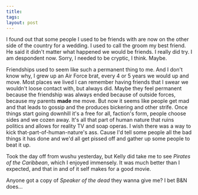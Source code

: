 ```yaml
---
title: 
tags: 
layout: post
---
```

I found out that some people I used to be friends with are now on the other side of the country for a wedding.  I used to call the groom my best friend.  He said it didn't matter what happened we would be friends.  I really did try.  I am despondent now.  Sorry, I needed to be cryptic, I think. Maybe. 



Friendships used to seem like such a permanent thing to me.  And I don't know why, I grew up an Air Force brat, every 4 or 5 years we would up and move.  Most places we lived I can remember having friends that I swear we wouldn't loose contact with, but always did.  Maybe they feel permanent because the friendship was always ended because of outside forces, because my parents **made** me move.  But now it seems like people get mad and that leads to gossip and the produces bickering and other strife.  Once things start going downhill it's a free for all, faction's form, people choose sides and we cozen away.  It's all that part of human nature that ruins politics and allows for reality TV and soap operas.  I wish there was a way to kick that-part-of-human-nature's ass.  Cause I'd tell some people all the bad things it has done and we'd all get pissed off and gather up some people to beat it up.  



Took the day off from wushu yesterday, but Kelly did take me to see _Pirates of the Caribbean_, which I enjoyed immensely.  It was much better than I expected, and that in and of it self makes for a good movie.



Anyone got a copy of _Speaker of the dead_ they wanna give me? I bet B&N does...
